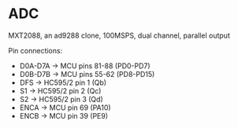 # ADC 
 
MXT2088, an ad9288 clone, 100MSPS, dual channel, parallel output 
 
Pin connections: 
- D0A-D7A -> MCU pins 81-88 (PD0-PD7) 
- D0B-D7B -> MCU pins 55-62 (PD8-PD15) 
- DFS -> HC595/2 pin 1 (Qb) 
- S1 -> HC595/2 pin 2 (Qc) 
- S2 -> HC595/2 pin 3 (Qd) 
- ENCA -> MCU pin 69 (PA10) 
- ENCB -> MCU pin 39 (PE9) 
